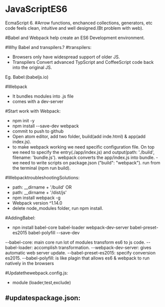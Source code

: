 # JavaScriptES6

EcmaScript 6.
#Arrow functions, enchanced collections, generators, etc
code feels clean, intuitive and well designed.(Bt problem with web).

#Babel and Webpack help create an ES6 Development environment.

#Why Babel and transpilers.?
#transpilers:
  - Browsers only have widespread support of older JS.
  - Transpilers Convert advanced TypScript and CoffeeScript code back into the original JS.

  Eg. Babel:(babeljs.io)

#Webpack
 - It bundles modules into .js file
 - comes with a dev-server

 #Start work with Webpack:
  - npm init -y
  - npm install --save-dev webpack
  - commit to push to github
  - Open atom editor, add two folder, build(add inde.html) & app(add index.js).
  - to make webpack working we need specific configuration file. On top we need to specify the entry(./app/index.js) and output(path: './build', filename: 'bundle.js'). webpack converts the app/index.js into bundle.
  -we need to write scripts on package.json ("build": "webpack"). run from the terminal (npm run build).

  #WebpacktroubleshootingSolutions:
   -   path: __dirname + '/build' OR
   -   path: __dirname + '/dist/js'
   -   npm install webpack -g
   -   Webpack version ^1.14.0
   -   delete node_modules folder, run npm install.

   #AddingBabel:
   - npn install babel-core babel-loader webpack-dev-server babel-preset-es2015 babel-polyfill --save-dev

   --babel-core: main core run lot of modules transform es6 to js code.
   --babel-loader: accomplish transformation.
   --webpack-dev-server: gives automatic web server update.
   --babel-preset-es2015: specify conversion es2015.
   --babel-polyfill: is like plagin that allows es6 & webpack to run natively in the browsers

   #Updatethewebpack.config.js:
   - module (loader,test,exclude)

   #updatespackage.json:
   -  
